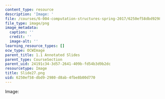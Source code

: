 ```yaml
---
content_type: resource
description: 'Image: '
file: /courses/6-004-computation-structures-spring-2017/6250ef58dbd92980d8ab4fbe8b00d770_Slide27.png
file_type: image/png
image_metadata:
  caption: ''
  credit: ''
  image-alt: ''
learning_resource_types: []
ocw_type: OCWImage
parent_title: 1.1 Annotated Slides
parent_type: CourseSection
parent_uid: 24191c34-3d57-2641-409b-fd54b3d9b2dc
resourcetype: Image
title: Slide27.png
uid: 6250ef58-dbd9-2980-d8ab-4fbe8b00d770
---
```

Image: 

